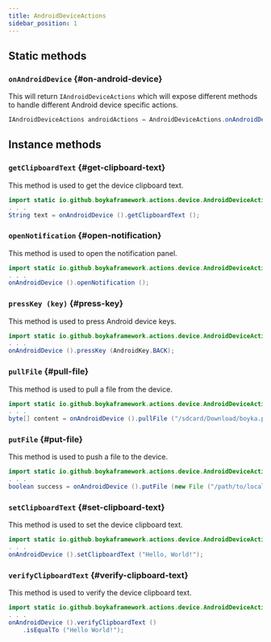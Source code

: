 ```yaml
---
title: AndroidDeviceActions
sidebar_position: 1
---
```


## Static methods

### `onAndroidDevice` {#on-android-device}

This will return `IAndroidDeviceActions` which will expose different methods to handle different Android device specific actions.

```java
IAndroidDeviceActions androidActions = AndroidDeviceActions.onAndroidDevice ();
```

## Instance methods

### `getClipboardText` {#get-clipboard-text}

This method is used to get the device clipboard text.

```java
import static io.github.boykaframework.actions.device.AndroidDeviceActions.onAndroidDevice;
. . .
String text = onAndroidDevice ().getClipboardText ();
```

### `openNotification` {#open-notification}

This method is used to open the notification panel.

```java
import static io.github.boykaframework.actions.device.AndroidDeviceActions.onAndroidDevice;
. . .
onAndroidDevice ().openNotification ();
```

### `pressKey (key)` {#press-key}

This method is used to press Android device keys.

```java
import static io.github.boykaframework.actions.device.AndroidDeviceActions.onAndroidDevice;
. . .
onAndroidDevice ().pressKey (AndroidKey.BACK);
```

### `pullFile` {#pull-file}

This method is used to pull a file from the device.

```java
import static io.github.boykaframework.actions.device.AndroidDeviceActions.onAndroidDevice;
. . .
byte[] content = onAndroidDevice ().pullFile ("/sdcard/Download/boyka.png");
```

### `putFile` {#put-file}

This method is used to push a file to the device.

```java
import static io.github.boykaframework.actions.device.AndroidDeviceActions.onAndroidDevice;
. . .
boolean success = onAndroidDevice ().putFile (new File ("/path/to/local/file.png"), "/sdcard/Download/boyka.png");
```

### `setClipboardText` {#set-clipboard-text}

This method is used to set the device clipboard text.

```java
import static io.github.boykaframework.actions.device.AndroidDeviceActions.onAndroidDevice;
. . .
onAndroidDevice ().setClipboardText ("Hello, World!");
```

### `verifyClipboardText` {#verify-clipboard-text}

This method is used to verify the device clipboard text.

```java
import static io.github.boykaframework.actions.device.AndroidDeviceActions.onAndroidDevice;
. . .
onAndroidDevice ().verifyClipboardText ()
    .isEqualTo ("Hello World!");
```
